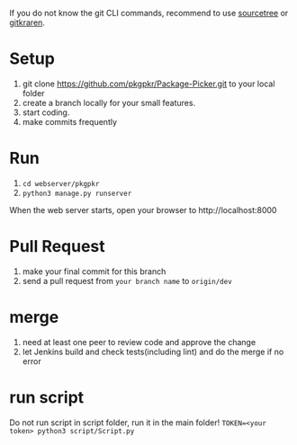 If you do not know the git CLI commands, recommend to use [sourcetree](https://www.sourcetreeapp.com/) or [gitkraren](https://www.gitkraken.com/).

# Setup

1. git clone https://github.com/pkgpkr/Package-Picker.git to your local folder 
2. create a branch locally for your small features.
3. start coding.
4. make commits frequently 

# Run

1. `cd webserver/pkgpkr`
2. `python3 manage.py runserver`

When the web server starts, open your browser to http://localhost:8000

# Pull Request

1. make your final commit for this branch
2. send a pull request from `your branch name` to `origin/dev`

# merge

1. need at least one peer to review code and approve the change
2. let Jenkins build and check tests(including lint) and do the merge if no error

# run script
Do not run script in script folder, run it in the main folder!
`TOKEN=<your token> python3 script/Script.py`
